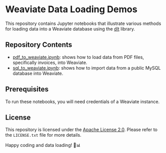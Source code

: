 # Weaviate Data Loading Demos

This repository contains Jupyter notebooks that illustrate various methods for loading data into a Weaviate database 
using the [dlt](https://github.com/dlt-hub/dlt) library.

## Repository Contents

- [pdf_to_weaviate.ipynb](https://github.com/dlt-hub/weaviate_demo/blob/main/pdf_to_weaviate.ipynb): shows how to load data from PDF files, specifically invoices, into Weaviate.
- [sql_to_weaviate.ipynb](https://github.com/dlt-hub/weaviate_demo/blob/main/sql_to_weaviate.ipynb): shows how to import data from a public MySQL database into Weaviate.

## Prerequisites

To run these notebooks, you will need credentials of a Weaviate instance.

## License

This repository is licensed under the [Apache License 2.0](https://github.com/dlt-hub/weaviate_demo/blob/main/LICENSE.txt). Please refer to the `LICENSE.txt` file for more details.

Happy coding and data loading! 🚀📊
